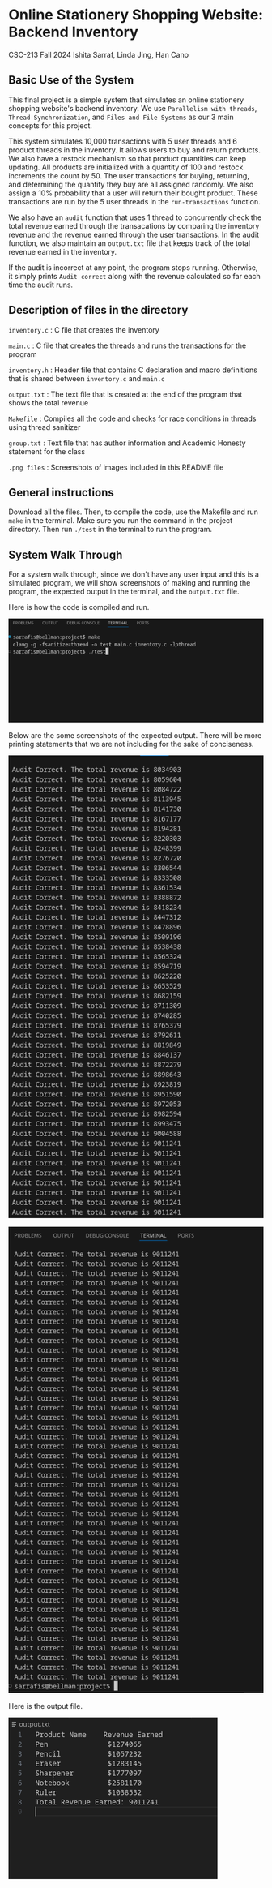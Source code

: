 # Online Stationery Shopping Website: Backend Inventory

CSC-213 Fall 2024
Ishita Sarraf, Linda Jing, Han Cano

## Basic Use of the System 

This final project is a simple system that simulates an online stationery shopping website's backend inventory. We use `Parallelism with threads`, `Thread Synchronization`, and `Files and File Systems` as our 3 main concepts for this project. 

This system simulates 10,000 transactions with 5 user threads and 6 product threads in the inventory. It allows users to buy and return products. We also have a restock mechanism so that product quantities can keep updating. All products are initialized with a quantity of 100 and restock increments the count by 50. The user transactions for buying, returning, and determining the quantity they buy are all assigned randomly. We also assign a 10% probability that a user will return their bought product. These transactions are run by the 5 user threads in the `run-transactions` function. 

We also have an `audit` function that uses 1 thread to concurrently check the total revenue earned through the transacations by comparing the inventory revenue and the revenue earned through the user transactions. In the audit function, we also maintain an `output.txt` file that keeps track of the total revenue earned in the inventory. 

If the audit is incorrect at any point, the program stops running. Otherwise, it simply prints `Audit correct` along with the revenue calculated so far each time the audit runs. 

## Description of files in the directory

`inventory.c` : C file that creates the inventory

`main.c` : C file that creates the threads and runs the transactions for the program

`inventory.h` : Header file that contains C declaration and macro definitions that is shared between `inventory.c` and `main.c`

`output.txt` : The text file that is created at the end of the program that shows the total revenue

`Makefile` : Compiles all the code and checks for race conditions in threads using thread sanitizer 

`group.txt` : Text file that has author information and Academic Honesty statement for the class 

`.png files` : Screenshots of images included in this README file 

## General instructions

Download all the files. Then, to compile the code, use the Makefile and run `make` in the terminal. Make sure you run the command in the project directory. Then run `./test` in the terminal to run the program. 

## System Walk Through 

For a system walk through, since we don't have any user input and this is a simulated program, we will show screenshots of making and running the program, the expected output in the terminal, and the `output.txt` file. 

Here is how the code is compiled and run.

![Making and running the program](compile-run.png)

Below are the some screenshots of the expected output. There will be more printing statements that we are not including for the sake of conciseness. 

![Expected Output](output1.png)

![Expected Output Continued](output2.png)

Here is the output file. 

![Output.txt file](outputfile.png)
